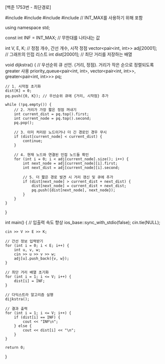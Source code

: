 
[백준 1753번 - 최단경로]



#include <iostream>
#include <vector>
#include <queue>
#include <climits> // INT_MAX를 사용하기 위해 포함

using namespace std;

const int INF = INT_MAX; // 무한대를 나타내는 값

int V, E, K; // 정점 개수, 간선 개수, 시작 정점
vector<pair<int, int>> adj[20001]; // 그래프의 인접 리스트
int dist[20001]; // 최단 거리를 저장하는 배열

void dijkstra() {
    // 우선순위 큐 선언. {거리, 정점}. 거리가 작은 순으로 정렬되도록 greater 사용
    priority_queue<pair<int, int>, vector<pair<int, int>>, greater<pair<int, int>>> pq;

    // 1. 시작점 초기화
    dist[K] = 0;
    pq.push({0, K}); // 우선순위 큐에 {거리, 시작점} 추가

    while (!pq.empty()) {
        // 2. 거리가 가장 짧은 정점 꺼내기
        int current_dist = pq.top().first;
        int current_node = pq.top().second;
        pq.pop();

        // 3. 이미 처리된 노드이거나 더 긴 경로인 경우 무시
        if (dist[current_node] < current_dist) {
            continue;
        }

        // 4. 현재 노드와 연결된 인접 노드들 확인
        for (int i = 0; i < adj[current_node].size(); i++) {
            int next_node = adj[current_node][i].first;
            int next_dist = adj[current_node][i].second;

            // 5. 더 짧은 경로 발견 시 거리 갱신 및 큐에 추가
            if (dist[next_node] > current_dist + next_dist) {
                dist[next_node] = current_dist + next_dist;
                pq.push({dist[next_node], next_node});
            }
        }
    }
}

int main() {
    // 입출력 속도 향상
    ios_base::sync_with_stdio(false);
    cin.tie(NULL);

    cin >> V >> E >> K;

    // 간선 정보 입력받기
    for (int i = 0; i < E; i++) {
        int u, v, w;
        cin >> u >> v >> w;
        adj[u].push_back({v, w});
    }

    // 최단 거리 배열 초기화
    for (int i = 1; i <= V; i++) {
        dist[i] = INF;
    }

    // 다익스트라 알고리즘 실행
    dijkstra();

    // 결과 출력
    for (int i = 1; i <= V; i++) {
        if (dist[i] == INF) {
            cout << "INF\n";
        } else {
            cout << dist[i] << "\n";
        }
    }

    return 0;
}
